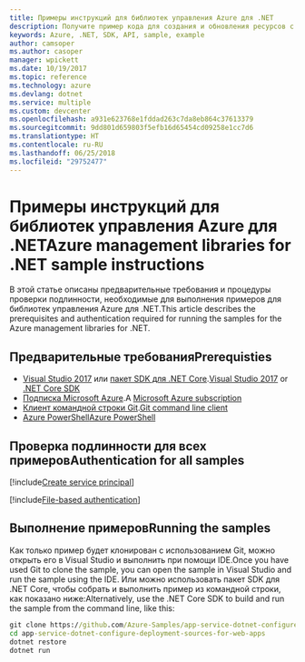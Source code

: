 ```yaml
---
title: Примеры инструкций для библиотек управления Azure для .NET
description: Получите пример кода для создания и обновления ресурсов с помощью библиотек управления Azure для .NET.
keywords: Azure, .NET, SDK, API, sample, example
author: camsoper
ms.author: casoper
manager: wpickett
ms.date: 10/19/2017
ms.topic: reference
ms.technology: azure
ms.devlang: dotnet
ms.service: multiple
ms.custom: devcenter
ms.openlocfilehash: a931e623768e1fddad263c7da8eb864c37613379
ms.sourcegitcommit: 9dd801d659803f5efb16d65454cd09258e1cc7d6
ms.translationtype: HT
ms.contentlocale: ru-RU
ms.lasthandoff: 06/25/2018
ms.locfileid: "29752477"
---
```

# <a name="azure-management-libraries-for-net-sample-instructions"></a><span data-ttu-id="22132-104">Примеры инструкций для библиотек управления Azure для .NET</span><span class="sxs-lookup"><span data-stu-id="22132-104">Azure management libraries for .NET sample instructions</span></span>

<span data-ttu-id="22132-105">В этой статье описаны предварительные требования и процедуры проверки подлинности, необходимые для выполнения примеров для библиотек управления Azure для .NET.</span><span class="sxs-lookup"><span data-stu-id="22132-105">This article describes the prerequisites and authentication required for running the samples for the Azure management libraries for .NET.</span></span>

## <a name="prerequisties"></a><span data-ttu-id="22132-106">Предварительные требования</span><span class="sxs-lookup"><span data-stu-id="22132-106">Prerequisties</span></span> 

* <span data-ttu-id="22132-107">[Visual Studio 2017](https://www.visualstudio.com/vs/) или [пакет SDK для .NET Core](https://www.microsoft.com/net/download/core).</span><span class="sxs-lookup"><span data-stu-id="22132-107">[Visual Studio 2017](https://www.visualstudio.com/vs/) or [.NET Core SDK](https://www.microsoft.com/net/download/core)</span></span>
* <span data-ttu-id="22132-108">[Подписка Microsoft Azure](https://azure.microsoft.com/free/).</span><span class="sxs-lookup"><span data-stu-id="22132-108">A [Microsoft Azure subscription](https://azure.microsoft.com/free/)</span></span>
* <span data-ttu-id="22132-109">[Клиент командной строки Git](https://git-scm.com/).</span><span class="sxs-lookup"><span data-stu-id="22132-109">[Git command line client](https://git-scm.com/)</span></span>
* [<span data-ttu-id="22132-110">Azure PowerShell</span><span class="sxs-lookup"><span data-stu-id="22132-110">Azure PowerShell</span></span>](/powershell/azure/install-azurerm-ps)

## <a name="authentication-for-all-samples"></a><span data-ttu-id="22132-111">Проверка подлинности для всех примеров</span><span class="sxs-lookup"><span data-stu-id="22132-111">Authentication for all samples</span></span>

[!include[Create service principal](includes/create-sp.md)]

[!include[File-based authentication](includes/file-based-auth.md)]

## <a name="running-the-samples"></a><span data-ttu-id="22132-112">Выполнение примеров</span><span class="sxs-lookup"><span data-stu-id="22132-112">Running the samples</span></span>

<span data-ttu-id="22132-113">Как только пример будет клонирован с использованием Git, можно открыть его в Visual Studio и выполнить при помощи IDE.</span><span class="sxs-lookup"><span data-stu-id="22132-113">Once you have used Git to clone the sample, you can open the sample in Visual Studio and run the sample using the IDE.</span></span>  <span data-ttu-id="22132-114">Или можно использовать пакет SDK для .NET Core, чтобы собрать и выполнить пример из командной строки, как показано ниже:</span><span class="sxs-lookup"><span data-stu-id="22132-114">Alternatively, use the .NET Core SDK to build and run the sample from the command line, like this:</span></span>

```cmd
git clone https://github.com/Azure-Samples/app-service-dotnet-configure-deployment-sources-for-web-apps.git
cd app-service-dotnet-configure-deployment-sources-for-web-apps
dotnet restore
dotnet run
```